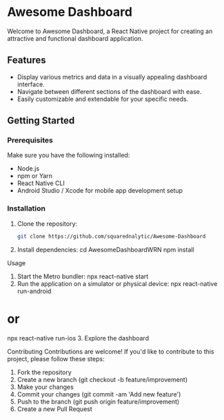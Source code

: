 # Awesome Dashboard

Welcome to Awesome Dashboard, a React Native project for creating an attractive and functional dashboard application.

## Features

- Display various metrics and data in a visually appealing dashboard interface.
- Navigate between different sections of the dashboard with ease.
- Easily customizable and extendable for your specific needs.

## Getting Started

### Prerequisites

Make sure you have the following installed:

- Node.js
- npm or Yarn
- React Native CLI
- Android Studio / Xcode for mobile app development setup

### Installation

1. Clone the repository:

   ```sh
   git clone https://github.com/squarednalytic/Awesome-Dashboard
2. Install dependencies:
   cd AwesomeDashboardWRN
   npm install

Usage
1. Start the Metro bundler:
npx react-native start
2. Run the application on a simulator or physical device:
npx react-native run-android
# or
npx react-native run-ios
3. Explore the dashboard

Contributing
Contributions are welcome! If you'd like to contribute to this project, please follow these steps:

1. Fork the repository
2. Create a new branch (git checkout -b feature/improvement)
3. Make your changes
4. Commit your changes (git commit -am 'Add new feature')
5. Push to the branch (git push origin feature/improvement)
6. Create a new Pull Request

